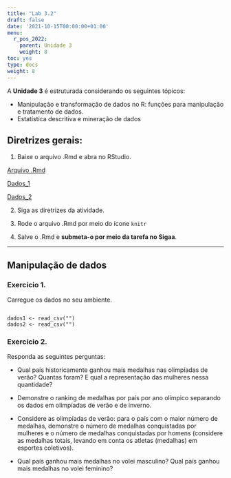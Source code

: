 ```yaml
---
title: "Lab 3.2"
draft: false
date: '2021-10-15T00:00:00+01:00'
menu:
  r_pos_2022:
    parent: Unidade 3
    weight: 8
toc: yes
type: docs
weight: 8
---
```


A **Unidade 3** é estruturada considerando os seguintes tópicos:
- Manipulação e transformação de dados no R: funções para manipulação e tratamento de dados. 
- Estatística descritiva e mineração de dados

## **Diretrizes gerais:**

1. Baixe o arquivo .Rmd e abra no RStudio. 

[Arquivo .Rmd](https://cefetmgbr-my.sharepoint.com/:u:/g/personal/renataoliveira_cefetmg_br/EeohRlLO7OtCtKdHO72GS2oBc8B1LBdlZuoRt02jIw2LLg?e=dUCXFm)

[Dados_1](https://cefetmgbr-my.sharepoint.com/:x:/g/personal/renataoliveira_cefetmg_br/EfOboEtruQNLnK1Iz2RynCcBNxYE6pz_gBbjOIUWRSodpw?e=y0igVw)

[Dados_2](https://cefetmgbr-my.sharepoint.com/:x:/g/personal/renataoliveira_cefetmg_br/EZBh8qqZVJVFsZu3pfmdbPYBH-4XbbGRkrkpybi0pTSObA?e=4koetd)

2. Siga as diretrizes da atividade. 

3. Rode o arquivo .Rmd por meio do ícone `knitr` 

4. Salve o .Rmd e **submeta-o por meio da tarefa no Sigaa**. 

<hr></hr>

## **Manipulação de dados**

### Exercício 1.
Carregue os dados no seu ambiente. 

```{r load-data, message = FALSE}

dados1 <- read_csv("")
dados2 <- read_csv("")
```


### Exercício 2.

Responda as seguintes perguntas:

- Qual país historicamente ganhou mais medalhas nas olimpíadas de verão? Quantas foram? E qual a representação das mulheres nessa quantidade? 

- Demonstre o ranking de medalhas por país por ano olímpico separando os dados em olimpíadas de verão e de inverno. 

- Considere as olimpíadas de verão: para o país com o maior número de medalhas, demonstre o número de medalhas conquistadas por mulheres e o número de medalhas conquistadas por homens (considere as medalhas totais, levando em conta os atletas (medalhas) em esportes coletivos). 

- Qual país ganhou mais medalhas no volei masculino? Qual país ganhou mais medalhas no volei feminino?

